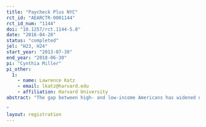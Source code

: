 ```yaml
---
title: "Paycheck Plus NYC"
rct_id: "AEARCTR-0001144"
rct_id_num: "1144"
doi: "10.1257/rct.1144-5.0"
date: "2016-04-20"
status: "completed"
jel: "H23, H24"
start_year: "2013-07-30"
end_year: "2018-06-30"
pi: "Cynthia Miller"
pi_other:
  1:
    - name: Lawrence Katz
    - email: lkatz@harvard.edu
    - affiliation: Harvard University
abstract: "The gap between high- and low-income Americans has widened dramatically over the past 30 years, and men without high school degrees saw their earnings fall by 20 percent between 1990 and 2013. Earnings for women with similar levels of education fell by 12 percent. One proposal to address this erosion of income for low-wage workers has been to expand the federal Earned Income Tax Credit (EITC), which supplements the earnings of families by as much as $6,000 a year. But the federal EITC for single tax filers, which is capped at a maximum annual payment of only $487, is much less generous and as a result less effective at increasing employment and reducing poverty. The Paycheck Plus demonstration is testing the effects of a more generous EITC-like earnings supplement for low-income single adults in New York City, in which the credit for workers without children is increased to $2,000 and extended to provide benefits to workers earning up to $30,000 per year, with the maximum payment being made to those with earnings between $6,667 and $18,000. The pilot test in New York City includes about 6,000 participants, with 3,000 eligible to receive the expanded credit and 3,000 forming a control group.
"
layout: registration
---
```


